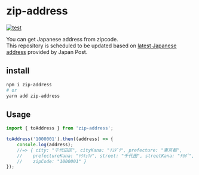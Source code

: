 # zip-address
[![test](https://github.com/1keiuu/zip-address/actions/workflows/test.yml/badge.svg)](https://github.com/1keiuu/zip-address/actions/workflows/test.yml)

You can get Japanese address from zipcode.  
This repository is scheduled to be updated based on [latest Japanese address](https://www.post.japanpost.jp/zipcode/dl/oogaki-zip.html) provided by Japan Post.

## install
```bash
npm i zip-address
# or
yarn add zip-address
```

## Usage
```js
import { toAddress } from 'zip-address';

toAddress('1000001').then((address) => {
    console.log(address); 
    //=> { city: "千代田区", cityKana: "ﾁﾖﾀﾞｸ", prefecture: "東京都",
    //    prefectureKana: "ﾄｳｷｮｳﾄ", street: "千代田", streetKana: "ﾁﾖﾀﾞ", 
    //    zipCode: "1000001" }
});
```